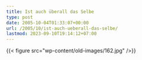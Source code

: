 ```yaml
---
title: Ist auch überall das Selbe
type: post
date: 2005-10-04T01:33:07+00:00
url: /2005/10/ist-auch-ueberall-das-selbe/
lastmod: 2023-09-10T19:14:12+07:00
---
```

{{< figure src="wp-content/old-images/162.jpg" />}}
